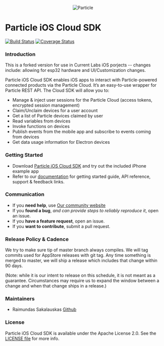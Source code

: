 <p align="center" >
<img src="https://github.com/particle-iot/particle-cloud-sdk-ios/raw/master/particle-mark.png" alt="Particle" title="Particle">
</p>

# Particle iOS Cloud SDK

[![Build Status](https://travis-ci.org/particle-iot/particle-cloud-sdk-ios.svg?branch=master)](https://travis-ci.org/particle-iot/particle-cloud-sdk-ios)
[![Coverage Status](https://coveralls.io/repos/github/particle-iot/particle-cloud-sdk-ios/badge.svg?branch=master)](https://coveralls.io/github/particle-iot/particle-cloud-sdk-ios?branch=master)

### Introduction

This is a forked version for use in Current Labs iOS porjects -- changes include: allowing for esp32 hardware and UI/Customization changes.

Particle iOS Cloud SDK enables iOS apps to interact with Particle-powered connected products via the Particle Cloud. It’s an easy-to-use wrapper for Particle REST API. The Cloud SDK will allow you to:

- Manage & inject user sessions for the Particle Cloud (access tokens, encrypted session management)
- Claim/Unclaim devices for a user account
- Get a list of Particle devices claimed by user
- Read variables from devices
- Invoke functions on devices
- Publish events from the mobile app and subscribe to events coming from devices
- Get data usage information for Electron devices

### Getting Started

- Download [Particle iOS Cloud SDK](https://github.com/particle/particle-cloud-sdk-ios/archive/master.zip) and try out the included iPhone example app
- Refer to our [documentation](https://docs.particle.io/reference/ios/) for getting started guide, API reference, support & feedback links.


### Communication

- If you **need help**, use [Our community website](http://community.particle.io)
- If you **found a bug**, _and can provide steps to reliably reproduce it_, open an issue.
- If you **have a feature request**, open an issue.
- If you **want to contribute**, submit a pull request.

### Release Policy & Cadence

We try to make sure tip of master branch always compiles. We will tag commits used for AppStore releases with git tag. Any time something is merged to master, we will ship a release which includes that change within 90 days.

(Note: while it is our intent to release on this schedule, it is not meant as a guarantee. Circumstances may require us to expand the window between a change and when that change ships in a release.)

### Maintainers

- Raimundas Sakalauskas [Github](https://www.github.com/raimundassakalauskas)

### License

Particle iOS Cloud SDK is available under the Apache License 2.0. See the [LICENSE file](https://github.com/particle-iot/particle-cloud-sdk-ios/blob/master/LICENSE) for more info.
